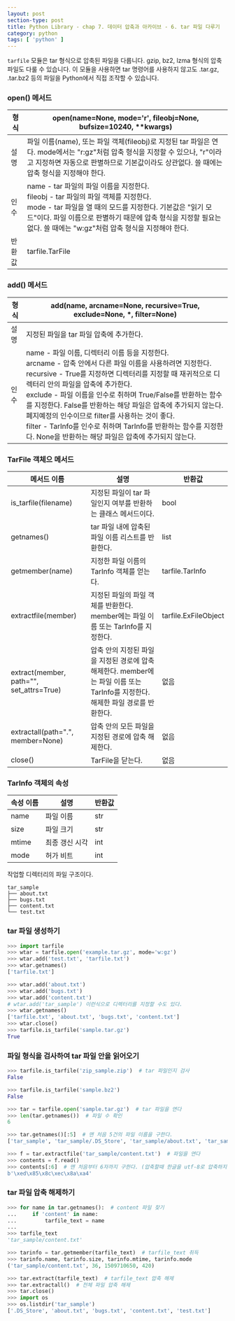 ```yaml
---
layout: post
section-type: post
title: Python Library - chap 7. 데이터 압축과 아카이브 - 6. tar 파일 다루기
category: python
tags: [ 'python' ]
---
```


`tarfile` 모듈은 tar 형식으로 압축된 파일을 다룹니다. gzip, bz2, lzma 형식의 압축 파일도 다룰 수 있습니다. 이 모듈을 사용하면 tar 명령어를 사용하지 않고도 .tar.gz, .tar.bz2 등의 파일을 Python에서 직접 조작할 수 있습니다.

### open() 메서드

형식 | open(name=None, mode='r', fileobj=None, bufsize=10240, \**kwargs)
---|---
설명 | 파일 이름(name), 또는 파일 객체(fileobj)로 지정된 tar 파일은 연다. mode에서는 "r:gz"처럼 압축 형식을 지정할 수 있으나, "r"이라고 지정하면 자동으로 판별하므로 기본값이라도 상관없다. 쓸 때에는 압축 형식을 지정해야 한다.
인수 | name - tar 파일의 파일 이름을 지정한다. <br> fileobj - tar 파일의 파일 객체를 지정한다. <br> mode - tar 파일을 열 때의 모드를 지정한다. 기본값은 "읽기 모드"이다. 파일 이름으로 판별하기 때문에 압축 형식을 지정할 필요는 없다. 쓸 때에는 "w:gz"처럼 압축 형식을 지정해야 한다.
반환값 | tarfile.TarFile

### add() 메서드

형식 | add(name, arcname=None, recursive=True, exclude=None, \*, filter=None)
---|---
설명 | 지정된 파일을 tar 파일 압축에 추가한다.
인수 | name - 파일 이름, 디렉터리 이름 등을 지정한다. <br> arcname - 압축 안에서 다른 파일 이름을 사용하려면 지정한다. <br> recursive - True를 지정하면 디렉터리를 지정할 때 재귀적으로 디렉터리 안의 파일을 압축에 추가한다. <br> exclude - 파일 이름을 인수로 취하며 True/False를 반환하는 함수를 지정한다. False를 반환하는 해당 파일은 압축에 추가되지 않는다. 폐지예정의 인수이므로 filter를 사용하는 것이 좋다.<br> filter - TarInfo를 인수로 취하며 TarInfo를 반환하는 함수를 지정한다. None을 반환하는 해당 파일은 압축에 추가되지 않는다.

### TarFile 객체으 메서드

메서드 이름 | 설명 | 반환값
---|---|---
is_tarfile(filename) | 지정된 파일이 tar 파일인지 여부를 반환하는 클래스 메서드이다. | bool
getnames() | tar 파일 내에 압축된 파일 이름 리스트를 반환한다. | list
getmember(name) | 지정한 파일 이름의 TarInfo 객체를 얻는다. | tarfile.TarInfo
extractfile(member) | 지정된 파일의 파일 객체를 반환한다. member에는 파일 이름 또는 TarInfo를 지정한다. | tarfile.ExFileObject
extract(member, path="", set_attrs=True) | 압축 안의 지정된 파일을 지정된 경로에 압축 해제한다. member에는 파일 이름 또는 TarInfo를 지정한다. 해제한 파일 경로를 반환한다. | 없음
extractall(path=".", member=None) | 압축 안의 모든 파일을 지정된 경로에 압축 해제한다. | 없음
close() | TarFile을 닫는다. | 없음

### TarInfo 객체의 속성

속성 이름 | 설명 | 반환값
---|---|---
name | 파일 이름 | str
size | 파일 크기 | str
mtime | 최종 갱신 시각 | int
mode | 허가 비트 | int

작업할 디렉터리의 파일 구조이다.

```
tar_sample
├── about.txt
├── bugs.txt
├── content.txt
└── test.txt
```

### tar 파일 생성하기

```python
>>> import tarfile
>>> wtar = tarfile.open('example.tar.gz', mode='w:gz')
>>> wtar.add('test.txt', 'tarfile.txt')
>>> wtar.getnames()
['tarfile.txt']

>>> wtar.add('about.txt')
>>> wtar.add('bugs.txt')
>>> wtar.add('content.txt')
# wtar.add('tar_sample') 이런식으로 디렉터리를 지정할 수도 있다.
>>> wtar.getnames()
['tarfile.txt', 'about.txt', 'bugs.txt', 'content.txt']
>>> wtar.close()
>>> tarfile.is_tarfile('sample.tar.gz')
True
```

### 파일 형식을 검사하여 tar 파일 안을 읽어오기

```python
>>> tarfile.is_tarfile('zip_sample.zip')  # tar 파일인지 검사
False

>>> tarfile.is_tarfile('sample.bz2')
False

>>> tar = tarfile.open('sample.tar.gz')  # tar 파일을 연다
>>> len(tar.getnames())  # 파일 수 확인
6

>>> tar.getnames()[:5]  # 맨 처음 5건의 파일 이름을 구한다.
['tar_sample', 'tar_sample/.DS_Store', 'tar_sample/about.txt', 'tar_sample/bugs.txt', 'tar_sample/content.txt']

>>> f = tar.extractfile('tar_sample/content.txt')  # 파일을 연다
>>> contents = f.read()
>>> contents[:6]  # 맨 처음부터 6자까지 구한다. (압축할때 한글을 utf-8로 압축하지 않았다.)
b'\xed\x85\x8c\xec\x8a\xa4'
```

### tar 파일 압축 해제하기

```python
>>> for name in tar.getnames():  # content 파일 찾기
...     if 'content' in name:
...         tarfile_text = name
...
>>> tarfile_text
'tar_sample/content.txt'

>>> tarinfo = tar.getmember(tarfile_text)  # tarfile_text 취득
>>> tarinfo.name, tarinfo.size, tarinfo.mtime, tarinfo.mode
('tar_sample/content.txt', 36, 1509710650, 420)

>>> tar.extract(tarfile_text)  # tarfile_text 압축 해제
>>> tar.extractall()  # 전체 파일 압축 해제
>>> tar.close()
>>> import os
>>> os.listdir('tar_sample')
['.DS_Store', 'about.txt', 'bugs.txt', 'content.txt', 'test.txt']
```
